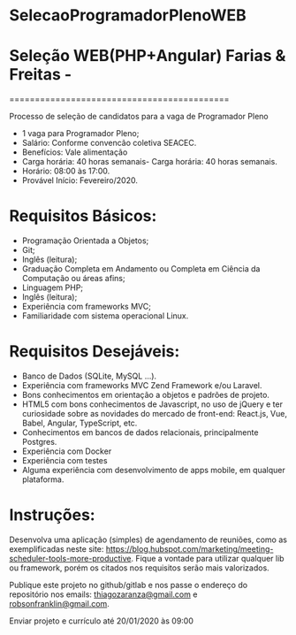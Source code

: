 # SelecaoProgramadorPlenoWEB
# Seleção WEB(PHP+Angular) Farias & Freitas - 
===========================================

Processo de seleção de candidatos para a vaga de Programador Pleno
 
- 1 vaga para Programador Pleno;
- Salário: Conforme convencão coletiva SEACEC.
- Benefícios: Vale alimentação
- Carga horária: 40 horas semanais- Carga horária: 40 horas semanais.
- Horário: 08:00 às 17:00.
- Provável Início: Fevereiro/2020.
 
Requisitos Básicos:
================
* Programação Orientada a Objetos;
* Git;
* Inglês (leitura);
* Graduação Completa em Andamento ou Completa em Ciência da Computação ou áreas afins;
* Linguagem PHP;
* Inglês (leitura);
* Experiência com frameworks MVC;
* Familiaridade com sistema operacional Linux.

 
Requisitos Desejáveis:
==================

* Banco de Dados (SQLite, MySQL ...).
* Experiência com frameworks MVC Zend Framework e/ou Laravel.
* Bons conhecimentos em orientação a objetos e padrões de projeto.
* HTML5 com bons conhecimentos de Javascript, no uso de jQuery e ter curiosidade sobre as novidades do mercado de front-end: React.js, Vue, Babel, Angular, TypeScript, etc.
* Conhecimentos em bancos de dados relacionais, principalmente Postgres.
* Experiência com Docker
* Experiência com testes 
* Alguma experiência com desenvolvimento de apps mobile, em qualquer plataforma.

 
Instruções:
=====================================
Desenvolva uma aplicação (simples) de agendamento de reuniões, como as exemplificadas neste site: https://blog.hubspot.com/marketing/meeting-scheduler-tools-more-productive. Fique a vontade para utilizar qualquer lib ou framework, porém os citados nos requisitos serão mais valorizados. 

Publique este projeto no github/gitlab e nos passe o endereço do repositório nos emails: thiagozaranza@gmail.com e robsonfranklin@gmail.com. 

Enviar projeto e currículo até 20/01/2020 às 09:00

